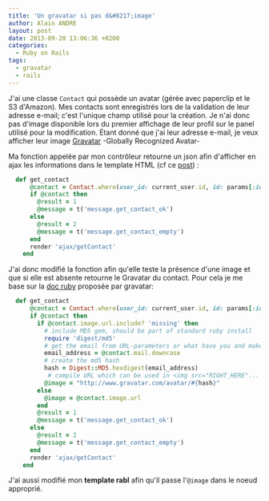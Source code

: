 ```yaml
---
title: 'Un gravatar si pas d&#8217;image'
author: Alain ANDRE
layout: post
date: 2013-09-20 13:06:36 +0200
categories:
  - Ruby on Rails
tags:
  - gravatar
  - rails
---
```

J'ai une classe `Contact` qui possède un avatar (gérée avec paperclip et le S3 d'Amazon). Mes contacts sont enregistrés lors de la validation de leur adresse e-mail; c'est l'unique champ utilisé pour la création. Je n'ai donc pas d'image disponible lors du premier affichage de leur profil sur le panel utilisé pour la modification. Étant donné que j'ai leur adresse e-mail, je veux afficher leur image [Gravatar][1] -Globally Recognized Avatar-

Ma fonction appelée par mon contrôleur retourne un json afin d'afficher en ajax les informations dans le template HTML (cf ce [post][2]) :
```ruby Fonction get_contact
  def get_contact
      @contact = Contact.where(user_id: current_user.id, id: params[:id]).first
      if @contact then
        @result = 1
        @message = t('message.get_contact_ok')
      else
        @result = 2
        @message = t('message.get_contact_empty')
      end
      render 'ajax/getContact'
    end
```

J'ai donc modifié la fonction afin qu'elle teste la présence d'une image et que si elle est absente retourne le Gravatar du contact. Pour cela je me base sur la [doc ruby][3] proposée par gravatar:
```ruby Fonction get_contact
  def get_contact
      @contact = Contact.where(user_id: current_user.id, id: params[:id]).first
      if @contact then
        if @contact.image.url.include? 'missing' then
          # include MD5 gem, should be part of standard ruby install
          require 'digest/md5'
          # get the email from URL-parameters or what have you and make lowercase
          email_address = @contact.mail.downcase
          # create the md5 hash
          hash = Digest::MD5.hexdigest(email_address)
           # compile URL which can be used in <img src="RIGHT_HERE"...
          @image = "http://www.gravatar.com/avatar/#{hash}"
        else
          @image = @contact.image.url
        end
        @result = 1
        @message = t('message.get_contact_ok')
      else
        @result = 2
        @message = t('message.get_contact_empty')
      end
      render 'ajax/getContact'
    end
```

J'ai aussi modifié mon **template rabl** afin qu'il passe l'`@image` dans le noeud approprié.

 [1]: http://fr.gravatar.com/
 [2]: http://www.alain-andre.fr/?p=48
 [3]: http://fr.gravatar.com/site/implement/images/ruby/
